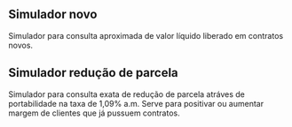 ## Simulador novo
Simulador para consulta aproximada de valor líquido liberado em contratos novos.

## Simulador redução de parcela
Simulador para consulta exata de redução de parcela atráves de portabilidade na taxa de 1,09% a.m.
Serve para positivar ou aumentar margem de clientes que já pussuem contratos.
